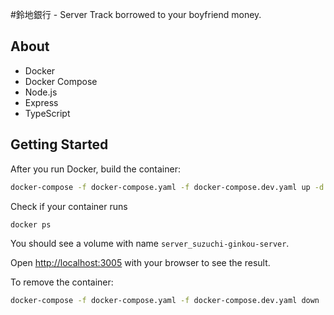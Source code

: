 #鈴地銀行 - Server
Track borrowed to your boyfriend money.

## About
* Docker
* Docker Compose
* Node.js
* Express
* TypeScript

## Getting Started

After you run Docker, build the container:

```bash
docker-compose -f docker-compose.yaml -f docker-compose.dev.yaml up -d --build
```


Check if your container runs

```bash
docker ps
```

You should see a volume with name ``` server_suzuchi-ginkou-server ```.

Open [http://localhost:3005](http://localhost:3005) with your browser to see the result.

To remove the container:

```bash
docker-compose -f docker-compose.yaml -f docker-compose.dev.yaml down
```